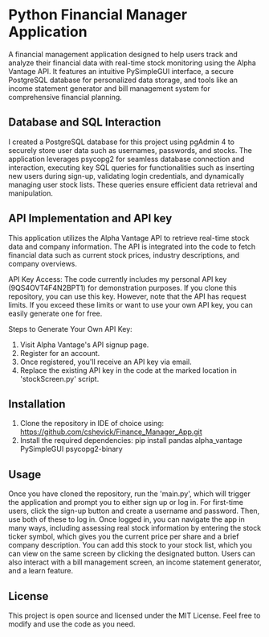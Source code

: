 # Python Financial Manager Application

A financial management application designed to help users track and analyze their financial data with real-time stock monitoring using the Alpha Vantage API. It features an intuitive PySimpleGUI interface, a secure PostgreSQL database for personalized data storage, and tools like an income statement generator and bill management system for comprehensive financial planning. 

## Database and SQL Interaction
I created a PostgreSQL database for this project using pgAdmin 4 to securely store user data such as usernames, passwords, and stocks. The application leverages psycopg2 for seamless database connection and interaction, executing key SQL queries for functionalities such as inserting new users during sign-up, validating login credentials, and dynamically managing user stock lists. These queries ensure efficient data retrieval and manipulation.

## API Implementation and API key
This application utilizes the Alpha Vantage API to retrieve real-time stock data and company information. The API is integrated into the code to fetch financial data such as current stock prices, industry descriptions, and company overviews.

API Key Access: The code currently includes my personal API key (9QS4OVT4F4N2BPT1) for demonstration purposes. If you clone this repository, you can use this key. However, note that the API has request limits. If you exceed these limits or want to use your own API key, you can easily generate one for free.

Steps to Generate Your Own API Key:
  1. Visit Alpha Vantage's API signup page.
  2. Register for an account.
  3. Once registered, you'll receive an API key via email.
  4. Replace the existing API key in the code at the marked location in 'stockScreen.py' script.

## Installation
  1. Clone the repository in IDE of choice using: https://github.com/cshevick/Finance_Manager_App.git
  2. Install the required dependencies: pip install pandas alpha_vantage PySimpleGUI psycopg2-binary

## Usage
Once you have cloned the repository, run the 'main.py', which will trigger the application and prompt you to either sign up or log in. For first-time users, click the sign-up button and create a username and password. Then, use both of these to log in. Once logged in, you can navigate the app in many ways, including assessing real stock information by entering the stock ticker symbol, which gives you the current price per share and a brief company description. You can add this stock to your stock list, which you can view on the same screen by clicking the designated button. Users can also interact with a bill management screen, an income statement generator, and a learn feature.

## License
This project is open source and licensed under the MIT License. Feel free to modify and use the code as you need.
